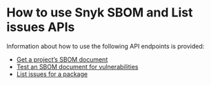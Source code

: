# How to use Snyk SBOM and List issues APIs

Information about how to use the following API endpoints is provided:

* [Get a project’s SBOM document](get-a-projects-sbom-document.md)
* [Test an SBOM document for vulnerabilities](test-an-sbom-document-for-vulnerabilities.md)
* [List issues for a package](list-issues-for-a-package.md)
